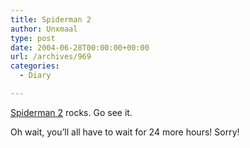```yaml
---
title: Spiderman 2
author: Unxmaal
type: post
date: 2004-06-28T00:00:00+00:00
url: /archives/969
categories:
  - Diary

---
```

[Spiderman 2][1] rocks. Go see it. 

Oh wait, you&#8217;ll all have to wait for 24 more hours! Sorry!

 [1]: http://spiderman.sonypictures.com/